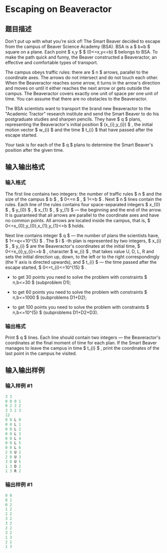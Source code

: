 # Escaping on Beaveractor

## 题目描述

Don't put up with what you're sick of! The Smart Beaver decided to escape from the campus of Beaver Science Academy (BSA). BSA is a $ b×b $ square on a plane. Each point $ x,y $ $ (0<=x,y<=b) $ belongs to BSA. To make the path quick and funny, the Beaver constructed a Beaveractor, an effective and comfortable types of transport.

The campus obeys traffic rules: there are $ n $ arrows, parallel to the coordinate axes. The arrows do not intersect and do not touch each other. When the Beaveractor reaches some arrow, it turns in the arrow's direction and moves on until it either reaches the next arrow or gets outside the campus. The Beaveractor covers exactly one unit of space per one unit of time. You can assume that there are no obstacles to the Beaveractor.

The BSA scientists want to transport the brand new Beaveractor to the "Academic Tractor" research institute and send the Smart Beaver to do his postgraduate studies and sharpen pencils. They have $ q $ plans, representing the Beaveractor's initial position $ (x_{i},y_{i}) $ , the initial motion vector $ w_{i} $ and the time $ t_{i} $ that have passed after the escape started.

Your task is for each of the $ q $ plans to determine the Smart Beaver's position after the given time.

## 输入输出格式

### 输入格式

The first line contains two integers: the number of traffic rules $ n $ and the size of the campus $ b $ , $ 0<=n $ , $ 1<=b $ . Next $ n $ lines contain the rules. Each line of the rules contains four space-separated integers $ x_{0} $ , $ y_{0} $ , $ x_{1} $ , $ y_{1} $ — the beginning and the end of the arrow. It is guaranteed that all arrows are parallel to the coordinate axes and have no common points. All arrows are located inside the campus, that is, $ 0<=x_{0},y_{0},x_{1},y_{1}<=b $ holds.

Next line contains integer $ q $ — the number of plans the scientists have, $ 1<=q<=10^{5} $ . The $ i $ -th plan is represented by two integers, $ x_{i} $ , $ y_{i} $ are the Beaveractor's coordinates at the initial time, $ 0<=x_{i},y_{i}<=b $ , character $ w_{i} $ , that takes value U, D, L, R and sets the initial direction up, down, to the left or to the right correspondingly (the Y axis is directed upwards), and $ t_{i} $ — the time passed after the escape started, $ 0<=t_{i}<=10^{15} $ .

- to get 30 points you need to solve the problem with constraints $ n,b<=30 $ (subproblem D1);

- to get 60 points you need to solve the problem with constraints $ n,b<=1000 $ (subproblems D1+D2);

- to get 100 points you need to solve the problem with constraints $ n,b<=10^{5} $ (subproblems D1+D2+D3).

### 输出格式

Print $ q $ lines. Each line should contain two integers — the Beaveractor's coordinates at the final moment of time for each plan. If the Smart Beaver manages to leave the campus in time $ t_{i} $ , print the coordinates of the last point in the campus he visited.

## 输入输出样例

### 输入样例 #1

```cpp
3 3
0 0 0 1
0 2 2 2
3 3 2 3
12
0 0 L 0
0 0 L 1
0 0 L 2
0 0 L 3
0 0 L 4
0 0 L 5
0 0 L 6
2 0 U 2
2 0 U 3
3 0 U 5
1 3 D 2
1 3 R 2

```
### 输出样例 #1

```cpp
0 0
0 1
0 2
1 2
2 2
3 2
3 2
2 2
3 2
1 3
2 2
1 3

```
